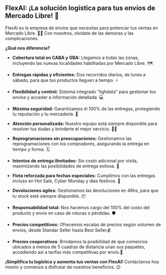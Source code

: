 ## FlexAI: ¡La solución logística para tus envíos de Mercado Libre! 🚀

FlexAI es la empresa de envíos que necesitas para potenciar tus ventas en Mercado Libre. 🚛💨 Con nosotros, olvídate de las demoras y las complicaciones.

**¿Qué nos diferencia?**

- **Cobertura total en CABA y GBA:** Llegamos a todas las zonas, incluyendo las nuevas localidades habilitadas por Mercado Libre. 🗺️
    
- **Entregas rápidas y eficientes:** Dos recorridos diarios, de lunes a sábado, para que tus productos lleguen a tiempo. ⚡️
    
- **Flexibilidad y control:** Sistema integrado "lighdata" para gestionar tus envíos y acceder a información detallada. 💻
    
- **Máxima seguridad:** Garantizamos el 100% de las entregas, protegiendo tu reputación y tu mercadería. 💪
    
- **Atención personalizada:** Nuestro equipo está siempre disponible para resolver tus dudas y brindarte el mejor servicio. 👩‍💻
    
- **Reprogramaciones sin preocupaciones:** Gestionamos las reprogramaciones con los compradores, asegurando la entrega en tiempo y forma. 🗓️
    
- **Intentos de entrega ilimitados:** Sin costo adicional por visita, maximizando las posibilidades de entrega exitosa. 🔄
    
- **Flota reforzada para fechas especiales:** Cumplimos con las entregas incluso en Hot Sale, Cyber Monday y días festivos. 📅
    
- **Devoluciones ágiles:** Gestionamos las devoluciones en 48hs, para que tu stock esté siempre disponible. 📦
    
- **Responsabilidad total:** Nos hacemos cargo del 100% del costo del producto y envío en caso de roturas o pérdidas. 🛡️
    
- **Precios competitivos:** Ofrecemos escalas de precios según volumen de envíos, desde Standar Seller hasta Best Seller💰
    
- **Precios cooperativos**: Brindamos la posibilidad de que comercios ubicados a menos de 5 cuadras de distancia unan sus paquetes, accediendo así a tarifas más competitivas por envío.🤝
    

**¡Simplifica tu logística y aumenta tus ventas con FlexAI!** Contáctanos hoy mismo y comienza a disfrutar de nuestros beneficios. 😉